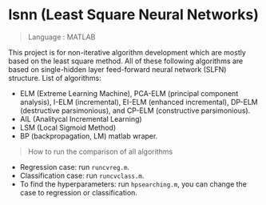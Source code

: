 # lsnn (Least Square Neural Networks)
> Language : MATLAB

This project is for non-iterative algorithm development which are mostly based on the least square method. 
All of these following algorithms are based on single-hidden layer feed-forward neural network (SLFN) structure.
List of algorithms:
* ELM (Extreme Learning Machine), PCA-ELM (principal component analysis), I-ELM (incremental), EI-ELM (enhanced incremental), DP-ELM (destructive parsimonious), and CP-ELM (constructive parsimonious).
* AIL (Analitycal Incremental Learning)
* LSM (Local Sigmoid Method)
* BP (backpropagation, LM) matlab wraper.

> How to run the comparison of all algorithms
* Regression case: run `runcvreg.m`.
* Classification case: run `runcvclass.m`.
* To find the hyperparameters: run `hpsearching.m`, you can change the case to regression or classification.
